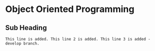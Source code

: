 # Object Oriented Programming
## Sub Heading
`
This line is added.
This line 2 is added.
This line 3 is added - develop branch.
`